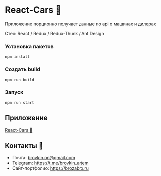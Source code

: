 # React-Cars :car:

Приложение порционно получает данные по api о машинах и дилерах

Стек: React / Redux / Redux-Thunk / Ant Design

### Установка пакетов

`npm install`

### Создать build

`npm run build`

### Запуск

`npm run start`

## Приложение
[React-Cars :car:](http://react-cars.brozabro.ru/) 

## Контакты 🦜

- Почта: brovkin.on@gmail.com 
- Telegram: https://t.me/brovkin_artem
- Cайт-портфолио: https://brozabro.ru



